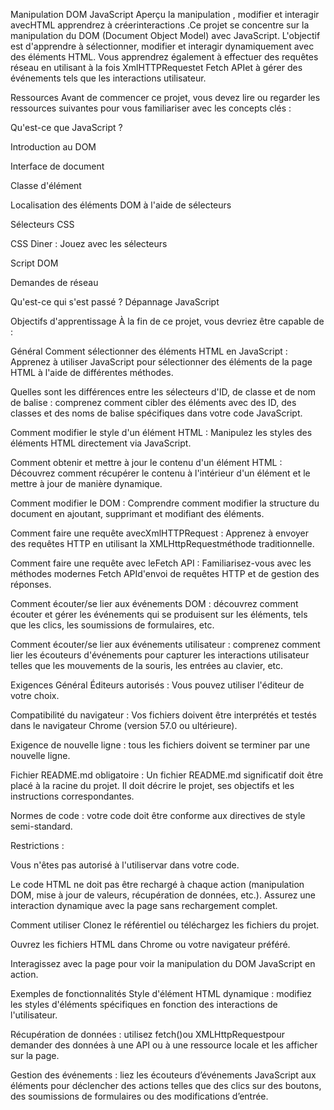 Manipulation DOM JavaScript
Aperçu
la manipulation , modifier et interagir avec​HTML apprendrez à créer​interactions .Ce projet se concentre sur la manipulation du DOM (Document Object Model) avec JavaScript. L'objectif est d'apprendre à sélectionner, modifier et interagir dynamiquement avec des éléments HTML. Vous apprendrez également à effectuer des requêtes réseau en utilisant à la fois XmlHTTPRequestet Fetch APIet à gérer des événements tels que les interactions utilisateur.

Ressources
Avant de commencer ce projet, vous devez lire ou regarder les ressources suivantes pour vous familiariser avec les concepts clés :

Qu'est-ce que JavaScript ?

Introduction au DOM

Interface de document

Classe d'élément

Localisation des éléments DOM à l'aide de sélecteurs

Sélecteurs CSS

CSS Diner : Jouez avec les sélecteurs

Script DOM

Demandes de réseau

Qu'est-ce qui s'est passé ? Dépannage JavaScript

Objectifs d'apprentissage
À la fin de ce projet, vous devriez être capable de :

Général
Comment sélectionner des éléments HTML en JavaScript : Apprenez à utiliser JavaScript pour sélectionner des éléments de la page HTML à l'aide de différentes méthodes.

Quelles sont les différences entre les sélecteurs d'ID, de classe et de nom de balise : comprenez comment cibler des éléments avec des ID, des classes et des noms de balise spécifiques dans votre code JavaScript.

Comment modifier le style d'un élément HTML : Manipulez les styles des éléments HTML directement via JavaScript.

Comment obtenir et mettre à jour le contenu d'un élément HTML : Découvrez comment récupérer le contenu à l'intérieur d'un élément et le mettre à jour de manière dynamique.

Comment modifier le DOM : Comprendre comment modifier la structure du document en ajoutant, supprimant et modifiant des éléments.

Comment faire une requête avecXmlHTTPRequest : Apprenez à envoyer des requêtes HTTP en utilisant la XMLHttpRequestméthode traditionnelle.

Comment faire une requête avec leFetch API : Familiarisez-vous avec les méthodes modernes Fetch APId'envoi de requêtes HTTP et de gestion des réponses.

Comment écouter/se lier aux événements DOM : découvrez comment écouter et gérer les événements qui se produisent sur les éléments, tels que les clics, les soumissions de formulaires, etc.

Comment écouter/se lier aux événements utilisateur : comprenez comment lier les écouteurs d'événements pour capturer les interactions utilisateur telles que les mouvements de la souris, les entrées au clavier, etc.

Exigences
Général
Éditeurs autorisés : Vous pouvez utiliser l'éditeur de votre choix.

Compatibilité du navigateur : Vos fichiers doivent être interprétés et testés dans le navigateur Chrome (version 57.0 ou ultérieure).

Exigence de nouvelle ligne : tous les fichiers doivent se terminer par une nouvelle ligne.

Fichier README.md obligatoire : Un fichier README.md significatif doit être placé à la racine du projet. Il doit décrire le projet, ses objectifs et les instructions correspondantes.

Normes de code : votre code doit être conforme aux directives de style semi-standard.

Restrictions :

Vous n'êtes pas autorisé à l'utiliservar dans votre code.

Le code HTML ne doit pas être rechargé à chaque action (manipulation DOM, mise à jour de valeurs, récupération de données, etc.). Assurez une interaction dynamique avec la page sans rechargement complet.

Comment utiliser
Clonez le référentiel ou téléchargez les fichiers du projet.

Ouvrez les fichiers HTML dans Chrome ou votre navigateur préféré.

Interagissez avec la page pour voir la manipulation du DOM JavaScript en action.

Exemples de fonctionnalités
Style d'élément HTML dynamique : modifiez les styles d'éléments spécifiques en fonction des interactions de l'utilisateur.

Récupération de données : utilisez fetch()ou XMLHttpRequestpour demander des données à une API ou à une ressource locale et les afficher sur la page.

Gestion des événements : liez les écouteurs d’événements JavaScript aux éléments pour déclencher des actions telles que des clics sur des boutons, des soumissions de formulaires ou des modifications d’entrée.


